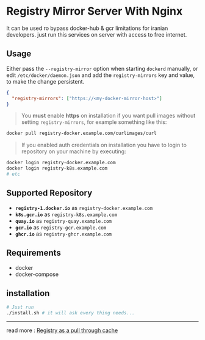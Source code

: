 # Registry Mirror Server With Nginx
It can be used ro bypass docker-hub & gcr limitations for iranian developers. just run this services on server with access to free internet.

## Usage
Either pass the `--registry-mirror` option when starting `dockerd` manually, or edit `/etc/docker/daemon.json` and add the `registry-mirrors` key and value, to make the change persistent.
```json
{
  "registry-mirrors": ["https://<my-docker-mirror-host>"]
}
```

>  You **must** enable **https** on installation if you want pull images without setting `registry-mirrors`, for example something like this:
``` bash
docker pull registry-docker.example.com/curlimages/curl
```
> If you enabled auth credentials on installation you have to login to repository on your machine by executing:
```bash
docker login registry-docker.example.com
docker login registry-k8s.example.com
# etc
```

## Supported Repository
- **`registry-1.docker.io`** as `registry-docker.example.com`
- **`k8s.gcr.io`** as `registry-k8s.example.com`
- **`quay.io`** as `registry-quay.example.com`
- **`gcr.io`** as `registry-gcr.example.com`
- **`ghcr.io`** as `registry-ghcr.example.com`

## Requirements
- docker
- docker-compose


## installation
```bash
# Just run 
./install.sh # it will ask every thing needs...
```
--------------
read more :
[Registry as a pull through cache](https://docs.docker.com/registry/recipes/mirror/)